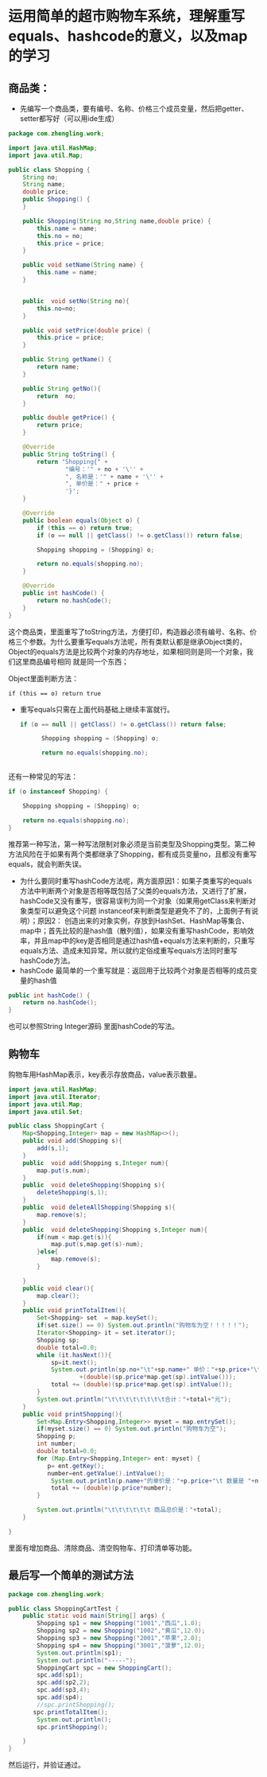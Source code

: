 # 运用简单的超市购物车系统，理解重写equals、hashcode的意义，以及map的学习

## 商品类：

- 先编写一个商品类，要有编号、名称、价格三个成员变量，然后把getter、setter都写好（可以用ide生成）

```java
package com.zhengling.work;

import java.util.HashMap;
import java.util.Map;

public class Shopping {
    String no;
    String name;
    double price;
    public Shopping() {
    }

    public Shopping(String no,String name,double price) {
        this.name = name;
        this.no = no;
        this.price = price;
    }

    public void setName(String name) {
        this.name = name;
    }


    public  void setNo(String no){
        this.no=no;
    }

    public void setPrice(double price) {
        this.price = price;
    }

    public String getName() {
        return name;
    }

    public String getNo(){
        return  no;
    }

    public double getPrice() {
        return price;
    }

    @Override
    public String toString() {
        return "Shopping{" +
                "编号：'" + no + '\'' +
                ", 名称是：'" + name + '\'' +
                ", 单价是：" + price +
                '}';
    }

    @Override
    public boolean equals(Object o) {
        if (this == o) return true;
        if (o == null || getClass() != o.getClass()) return false;

        Shopping shopping = (Shopping) o;

        return no.equals(shopping.no);
    }

    @Override
    public int hashCode() {
        return no.hashCode();
    }
}
```

这个商品类，里面重写了toString方法，方便打印，构造器必须有编号、名称、价格三个参数。为什么要重写equals方法呢，所有类默认都是继承Object类的，Object的equals方法是比较两个对象的内存地址，如果相同则是同一个对象，我们这里商品编号相同 就是同一个东西；

Object里面判断方法：

`if (this == o) return true`

- 重写equals只需在上面代码基础上继续丰富就行。

  ```java
  if (o == null || getClass() != o.getClass()) return false;

        Shopping shopping = (Shopping) o;

        return no.equals(shopping.no);
        
  ```

还有一种常见的写法：

```java
if (o instanceof Shopping) {

    Shopping shopping = (Shopping) o;

    return no.equals(shopping.no);
}
```

推荐第一种写法，第一种写法限制对象必须是当前类型及Shopping类型。第二种方法风险在于如果有两个类都继承了Shopping，都有成员变量no，且都没有重写equals，就会判断失误。

- 为什么要同时重写hashCode方法呢，两方面原因1：如果子类重写的equals方法中判断两个对象是否相等既包括了父类的equals方法，又进行了扩展，hashCode又没有重写，很容易误判为同一个对象（如果用getClass来判断对象类型可以避免这个问题  instanceof来判断类型是避免不了的，上面例子有说明）；原因2： 创造出来的对象实例，存放到HashSet、HashMap等集合、map中；首先比较的是hash值（散列值），如果没有重写hashCode，影响效率，并且map中的key是否相同是通过hash值+equals方法来判断的，只重写equals方法、造成未知异常。所以就约定俗成重写equals方法同时重写hashCode方法。
- hashCode 最简单的一个重写就是：返回用于比较两个对象是否相等的成员变量的hash值 

```java
public int hashCode() {
    return no.hashCode();
}
```

也可以参照String Integer源码 里面hashCode的写法。

## 购物车

购物车用HashMap表示，key表示存放商品，value表示数量。

```java
import java.util.HashMap;
import java.util.Iterator;
import java.util.Map;
import java.util.Set;

public class ShoppingCart {
    Map<Shopping,Integer> map = new HashMap<>();
    public void add(Shopping s){
        add(s,1);
    }
    public  void add(Shopping s,Integer num){
        map.put(s,num);
    }
    public  void deleteShopping(Shopping s){
        deleteShopping(s,1);
    }
    public  void deleteAllShopping(Shopping s){
        map.remove(s);
    }
    public  void deleteShopping(Shopping s,Integer num){
        if(num < map.get(s)){
            map.put(s,map.get(s)-num);
        }else{
            map.remove(s);
        }

    }
    public void clear(){
        map.clear();
    }
    public void printTotalItem(){
        Set<Shopping> set  = map.keySet();
        if(set.size() == 0) System.out.println("购物车为空！！！！！");
        Iterator<Shopping> it = set.iterator();
        Shopping sp;
        double total=0.0;
        while (it.hasNext()){
            sp=it.next();
            System.out.println(sp.no+"\t"+sp.name+" 单价："+sp.price+"\t数量："+map.get(sp)+"\t 小计："
                    +(double)(sp.price*map.get(sp).intValue()));
            total += (double)(sp.price*map.get(sp).intValue());
        }
        System.out.println("\t\t\t\t\t\t\t\t合计："+total+"元");
    }
    public void printShopping(){
        Set<Map.Entry<Shopping,Integer>> myset = map.entrySet();
        if(myset.size() == 0) System.out.println("购物车为空");
        Shopping p;
        int number;
        double total=0.0;
        for (Map.Entry<Shopping,Integer> ent: myset) {
           p= ent.getKey();
           number=ent.getValue().intValue();
            System.out.println(p.name+"的单价是："+p.price+"\t 数量是 "+number+"\t 小计："+(double)(p.price*number));
            total += (double)(p.price*number);
        }

        System.out.println("\t\t\t\t\t\t 商品总价是："+total);
    }

}
```

里面有增加商品、清除商品、清空购物车、打印清单等功能。



## 最后写一个简单的测试方法

```java
package com.zhengling.work;

public class ShoppingCartTest {
    public static void main(String[] args) {
        Shopping sp1 = new Shopping("1001","西瓜",1.0);
        Shopping sp2 = new Shopping("1002","黄瓜",12.0);
        Shopping sp3 = new Shopping("2001","苹果",2.0);
        Shopping sp4 = new Shopping("3001","菠萝",12.0);
        System.out.println(sp1);
        System.out.println("-----");
        ShoppingCart spc = new ShoppingCart();
        spc.add(sp1);
        spc.add(sp2,2);
        spc.add(sp3,4);
        spc.add(sp4);
        //spc.printShopping();
       spc.printTotalItem();
        System.out.println();
        spc.printShopping();

    }
}
```

然后运行，并验证通过。